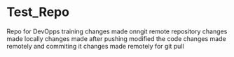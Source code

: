 # Test_Repo
Repo for DevOpps training
changes made onngit remote repository
changes made locally
changes made after pushing
modified the code
changes made remotely and commiting it
changes made remotely for git pull
